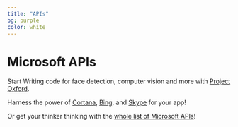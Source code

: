 ```yaml
---
title: "APIs"
bg: purple
color: white
---
```


# Microsoft APIs

Start Writing code for face detection, computer vision and more with [Project Oxford](https://www.projectoxford.ai/). 

Harness the power of [Cortana](https://channel9.msdn.com/Blogs/Dev-Inspiration/What-Developers-Need-To-Know-About-the-Cortana-API), [Bing](http://www.bing.com/dev/en-us/dev-center), and [Skype](http://www.skype.com/en/developer/) for your app!

Or get your thinker thinking with the [whole list of Microsoft APIs](https://msdn.microsoft.com/en-us/library/)!

